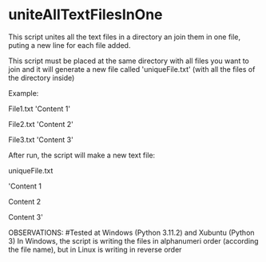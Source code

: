 # uniteAllTextFilesInOne
This script unites all the text files in a directory an join them in one file, puting a new line for each file added.

This script must be placed at the same directory with all files you want to join
and it will generate a new file called 'uniqueFile.txt' (with all the files of the directory inside)

Example:

File1.txt
'Content 1'

File2.txt
'Content 2'

File3.txt
'Content 3'

After run, the script will make a new text file:

uniqueFile.txt

'Content 1

 Content 2
 
 Content 3'

OBSERVATIONS:
#Tested at Windows (Python 3.11.2) and Xubuntu (Python 3)
In Windows, the script is writing the files in alphanumeri order (according the file name), but in Linux is writing in reverse order
